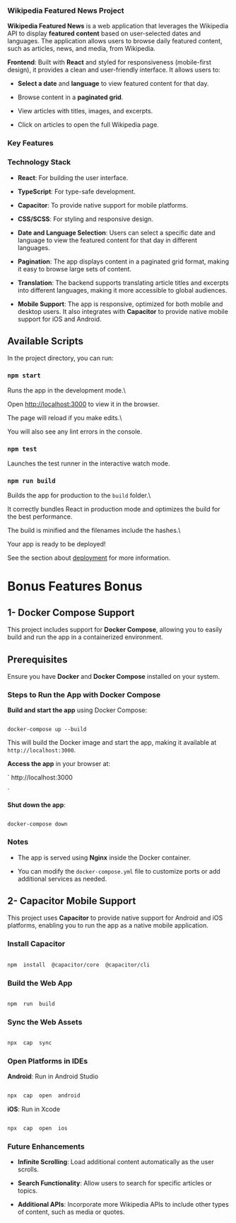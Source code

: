 ### Wikipedia Featured News Project


**Wikipedia Featured News** is a web application that leverages the Wikipedia API to display **featured content** based on user-selected dates and languages. The application allows users to browse daily featured content, such as articles, news, and media, from Wikipedia.

  

**Frontend**: Built with **React** and styled for responsiveness (mobile-first design), it provides a clean and user-friendly interface. It allows users to:

-  **Select a date** and **language** to view featured content for that day.

- Browse content in a **paginated grid**.

- View articles with titles, images, and excerpts.

- Click on articles to open the full Wikipedia page.

### Key Features

  

### Technology Stack

 

-  **React**: For building the user interface.

-  **TypeScript**: For type-safe development.

-  **Capacitor**: To provide native support for mobile platforms.

-  **CSS/SCSS**: For styling and responsive design.

  

-  **Date and Language Selection**: Users can select a specific date and language to view the featured content for that day in different languages.

-  **Pagination**: The app displays content in a paginated grid format, making it easy to browse large sets of content.

-  **Translation**: The backend supports translating article titles and excerpts into different languages, making it more accessible to global audiences.

-  **Mobile Support**: The app is responsive, optimized for both mobile and desktop users. It also integrates with **Capacitor** to provide native mobile support for iOS and Android.

  

## Available Scripts

  

In the project directory, you can run:

  

### `npm start`

  

Runs the app in the development mode.\

  

Open [http://localhost:3000](http://localhost:3000) to view it in the browser.

  

The page will reload if you make edits.\

  

You will also see any lint errors in the console.

  

### `npm test`

  

Launches the test runner in the interactive watch mode.

  

### `npm run build`

  

Builds the app for production to the `build` folder.\

  

It correctly bundles React in production mode and optimizes the build for the best performance.

  

The build is minified and the filenames include the hashes.\

  

Your app is ready to be deployed!

  

See the section about [deployment](https://facebook.github.io/create-react-app/docs/deployment) for more information.

  

# Bonus Features Bonus

  

## 1- Docker Compose Support

  

This project includes support for **Docker Compose**, allowing you to easily build and run the app in a containerized environment.

  

## Prerequisites

  

Ensure you have **Docker** and **Docker Compose** installed on your system.

  

### Steps to Run the App with Docker Compose

  

**Build and start the app** using Docker Compose:

  

```

docker-compose up --build

```

  

This will build the Docker image and start the app, making it available at `http://localhost:3000`.

  

**Access the app** in your browser at:

` http://localhost:3000

`

  

**Shut down the app**:

  

```

docker-compose down

```

  

### Notes

  

- The app is served using **Nginx** inside the Docker container.

- You can modify the `docker-compose.yml` file to customize ports or add additional services as needed.

  

## 2- Capacitor Mobile Support

  

This project uses **Capacitor** to provide native support for Android and iOS platforms, enabling you to run the app as a native mobile application.

  

### Install Capacitor

  

```bash

npm  install  @capacitor/core  @capacitor/cli

```

  

### Build the Web App

  

```bash

npm  run  build

```

  

### Sync the Web Assets

  

```bash

npx  cap  sync

```

  

### Open Platforms in IDEs

  

**Android**: Run in Android Studio

  

```bash

npx  cap  open  android

```

  

**iOS**: Run in Xcode

  

```bash

npx  cap  open  ios

```

  

### Future Enhancements

  

-  **Infinite Scrolling**: Load additional content automatically as the user scrolls.

-  **Search Functionality**: Allow users to search for specific articles or topics.

-  **Additional APIs**: Incorporate more Wikipedia APIs to include other types of content, such as media or quotes.